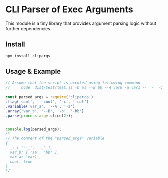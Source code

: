 # CLI Parser of Exec Arguments #
This module is a tiny library that provides argument parsing logic without further dependencies.

## Install ##
```bash
npm install clipargs
```

## Usage & Example ##
```javascript
// Assume that the script is excuted using following command
//     node _dist/test/test.js -b aa --B bb --A var0 -a var1 --_ -_ -c -col

const parsed_args = require('clipargs')
.flag('cool', '--cool', '-c', '-col')
.variable('var_a', '--A', '-a')
.array('var_b', '--B', '-b', '-bb')
.parse(process.argv.slice(2));


console.log(parsed_args);
/*
// The content of the "parsed_args" variable
{
  _: [ '--_', '-_' ],
  var_b: [ 'aa', 'bb' ],
  var_a: 'var1',
  cool: true
}
*/

```
